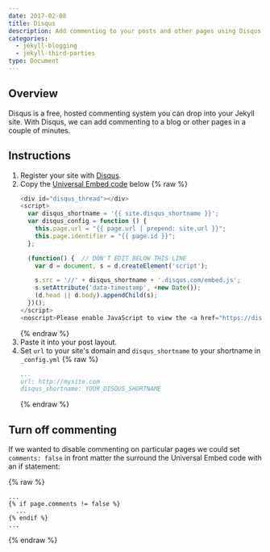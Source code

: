 ```yaml
---
date: 2017-02-08
title: Disqus
description: Add commenting to your posts and other pages using Disqus
categories:
  - jekyll-blogging
  - jekyll-third-parties
type: Document
---
```


## Overview

Disqus is a free, hosted commenting system you can drop into your Jekyll site. With Disqus, we can add commenting to a blog or other pages in a couple of minutes.

## Instructions

1.  Register your site with [Disqus](https://disqus.com/websites/).
2.  Copy the [Universal Embed code](https://disqus.com/admin/universalcode/) below
    {% raw %}
    ~~~javascript
    <div id="disqus_thread"></div>
    <script>
      var disqus_shortname = '{{ site.disqus_shortname }}';
      var disqus_config = function () {
        this.page.url = "{{ page.url | prepend: site.url }}";
        this.page.identifier = "{{ page.id }}";
      };

      (function() {  // DON'T EDIT BELOW THIS LINE
        var d = document, s = d.createElement('script');

        s.src = '//' + disqus_shortname + '.disqus.com/embed.js';
        s.setAttribute('data-timestamp', +new Date());
        (d.head || d.body).appendChild(s);
      })();
    </script>
    <noscript>Please enable JavaScript to view the <a href="https://disqus.com/?ref_noscript" rel="nofollow">comments powered by Disqus.</a></noscript>

    ~~~
    {% endraw %}
3.  Paste it into your post layout.
4.  Set `url` to your site's domain and `disqus_shortname` to your shortname in `_config.yml`
    {% raw %}
    ~~~yaml
    ...
    url: http://mysite.com
    disqus_shortname: YOUR_DISQUS_SHORTNAME
    ~~~
    {% endraw %}


## Turn off commenting

If we wanted to disable commenting on particular pages we could set `comments: false` in front matter the surround the Universal Embed code with an if statement:

{% raw %}
~~~liquid
...
{% if page.comments != false %}
  ...
{% endif %}
...
~~~
{% endraw %}
